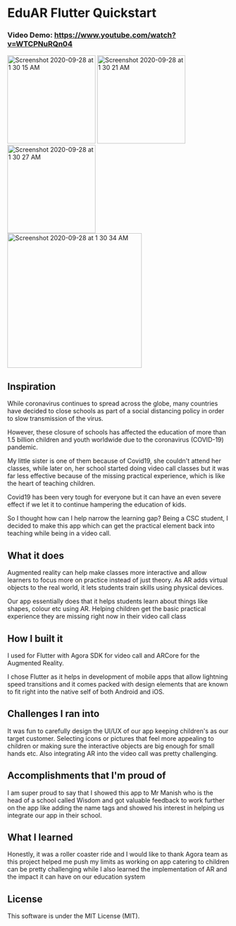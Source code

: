 # EduAR Flutter Quickstart
### Video Demo: https://www.youtube.com/watch?v=WTCPNuRQn04
<p float="left">
  
<img width="200" alt="Screenshot 2020-09-28 at 1 30 15 AM" src="https://user-images.githubusercontent.com/29782913/98735995-3dac4c80-23ca-11eb-8e40-fea3dc062b1e.png">
  <img width="200" alt="Screenshot 2020-09-28 at 1 30 21 AM" src="https://user-images.githubusercontent.com/29782913/98736080-5a488480-23ca-11eb-8750-14ce6d5b3248.png">
  <img width="200" alt="Screenshot 2020-09-28 at 1 30 27 AM" src="https://user-images.githubusercontent.com/29782913/98736398-c1fecf80-23ca-11eb-9193-2cef0003585c.png">
  <img width="305" alt="Screenshot 2020-09-28 at 1 30 34 AM" src="https://user-images.githubusercontent.com/29782913/98736502-e5c21580-23ca-11eb-8e9d-98911c6bc678.png">



</p>



## Inspiration
While coronavirus continues to spread across the globe, many countries have decided to close schools as part of a social distancing policy in order to slow transmission of the virus.

However, these closure of schools has affected the education of more than 1.5 billion children and youth worldwide due to the coronavirus (COVID-19) pandemic.

My little sister is one of them because of Covid19, she couldn't attend her classes, while later on, her school started doing video call classes but it was far less effective because of the missing practical experience, which is like the heart of teaching children.

Covid19 has been very tough for everyone but it can have an even severe effect if we let it to continue hampering the education of kids.

So I thought how can I help narrow the learning gap? 
Being a CSC student, I decided to make this app which can get the practical element back into teaching while being in a video call.

## What it does

Augmented reality can help make classes more interactive and allow learners to focus more on practice instead of just theory. As AR adds virtual objects to the real world, it lets students train skills using physical devices. 

Our app essentially does that it helps students learn about things like shapes, colour etc using AR. Helping children get the basic practical experience they are missing right now in their video call class

## How I built it

I used for Flutter with Agora SDK for video call and ARCore for the Augmented Reality.

I chose Flutter as it helps in development of mobile apps that allow lightning speed transitions and it comes packed with design elements that are known to fit right into the native self of both Android and iOS.

## Challenges I ran into
It was fun to carefully design the UI/UX of our app keeping children's as our target customer. Selecting icons or pictures that feel more appealing to children or making sure the interactive objects are big enough for small hands etc. Also integrating AR into the video call was pretty challenging.

## Accomplishments that I'm proud of

I am super proud to say that I showed this app to Mr Manish who is the head of a school called Wisdom and got valuable feedback to work further on the app like adding the name tags and showed his interest in helping us integrate our app in their school.

## What I learned

Honestly, it was a roller coaster ride and I would like to thank Agora team as this project helped me push my limits as working on app catering to children can be pretty challenging while I also learned the implementation of AR and the impact it can have on our education system

## License

This software is under the MIT License (MIT).
